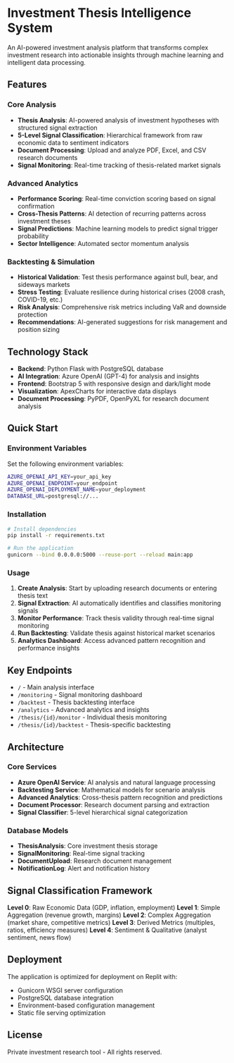 # Investment Thesis Intelligence System

An AI-powered investment analysis platform that transforms complex investment research into actionable insights through machine learning and intelligent data processing.

## Features

### Core Analysis
- **Thesis Analysis**: AI-powered analysis of investment hypotheses with structured signal extraction
- **5-Level Signal Classification**: Hierarchical framework from raw economic data to sentiment indicators
- **Document Processing**: Upload and analyze PDF, Excel, and CSV research documents
- **Signal Monitoring**: Real-time tracking of thesis-related market signals

### Advanced Analytics
- **Performance Scoring**: Real-time conviction scoring based on signal confirmation
- **Cross-Thesis Patterns**: AI detection of recurring patterns across investment theses
- **Signal Predictions**: Machine learning models to predict signal trigger probability
- **Sector Intelligence**: Automated sector momentum analysis

### Backtesting & Simulation
- **Historical Validation**: Test thesis performance against bull, bear, and sideways markets
- **Stress Testing**: Evaluate resilience during historical crises (2008 crash, COVID-19, etc.)
- **Risk Analysis**: Comprehensive risk metrics including VaR and downside protection
- **Recommendations**: AI-generated suggestions for risk management and position sizing

## Technology Stack

- **Backend**: Python Flask with PostgreSQL database
- **AI Integration**: Azure OpenAI (GPT-4) for analysis and insights
- **Frontend**: Bootstrap 5 with responsive design and dark/light mode
- **Visualization**: ApexCharts for interactive data displays
- **Document Processing**: PyPDF, OpenPyXL for research document analysis

## Quick Start

### Environment Variables
Set the following environment variables:
```bash
AZURE_OPENAI_API_KEY=your_api_key
AZURE_OPENAI_ENDPOINT=your_endpoint
AZURE_OPENAI_DEPLOYMENT_NAME=your_deployment
DATABASE_URL=postgresql://...
```

### Installation
```bash
# Install dependencies
pip install -r requirements.txt

# Run the application
gunicorn --bind 0.0.0.0:5000 --reuse-port --reload main:app
```

### Usage

1. **Create Analysis**: Start by uploading research documents or entering thesis text
2. **Signal Extraction**: AI automatically identifies and classifies monitoring signals
3. **Monitor Performance**: Track thesis validity through real-time signal monitoring
4. **Run Backtesting**: Validate thesis against historical market scenarios
5. **Analytics Dashboard**: Access advanced pattern recognition and performance insights

## Key Endpoints

- `/` - Main analysis interface
- `/monitoring` - Signal monitoring dashboard
- `/backtest` - Thesis backtesting interface
- `/analytics` - Advanced analytics and insights
- `/thesis/{id}/monitor` - Individual thesis monitoring
- `/thesis/{id}/backtest` - Thesis-specific backtesting

## Architecture

### Core Services
- **Azure OpenAI Service**: AI analysis and natural language processing
- **Backtesting Service**: Mathematical models for scenario analysis
- **Advanced Analytics**: Cross-thesis pattern recognition and predictions
- **Document Processor**: Research document parsing and extraction
- **Signal Classifier**: 5-level hierarchical signal categorization

### Database Models
- **ThesisAnalysis**: Core investment thesis storage
- **SignalMonitoring**: Real-time signal tracking
- **DocumentUpload**: Research document management
- **NotificationLog**: Alert and notification history

## Signal Classification Framework

**Level 0**: Raw Economic Data (GDP, inflation, employment)
**Level 1**: Simple Aggregation (revenue growth, margins)
**Level 2**: Complex Aggregation (market share, competitive metrics)
**Level 3**: Derived Metrics (multiples, ratios, efficiency measures)
**Level 4**: Sentiment & Qualitative (analyst sentiment, news flow)

## Deployment

The application is optimized for deployment on Replit with:
- Gunicorn WSGI server configuration
- PostgreSQL database integration
- Environment-based configuration management
- Static file serving optimization

## License

Private investment research tool - All rights reserved.